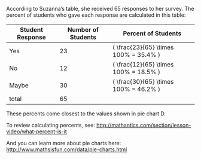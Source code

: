 According to Suzanna’s table, she received 65 responses to her survey. The percent of students who gave each response are calculated in this table:

Student Response | Number of Students | Percent of Students
-----------------|--------------------|-----------------------------------------
 Yes             | 23                 | \( \frac{23}{65} \times 100\% = 35.4\% \)
 No              | 12                 | \( \frac{12}{65} \times 100\% = 18.5\% \)
 Maybe           | 30                 | \( \frac{30}{65} \times 100\% = 46.2\% \)
 total           | 65                 |  

These percents come closest to the values shown in pie chart D.

To review calculating percents, see:
<http://mathantics.com/section/lesson-video/what-percent-is-it>

And you can learn more about pie charts here:
<http://www.mathsisfun.com/data/pie-charts.html>
